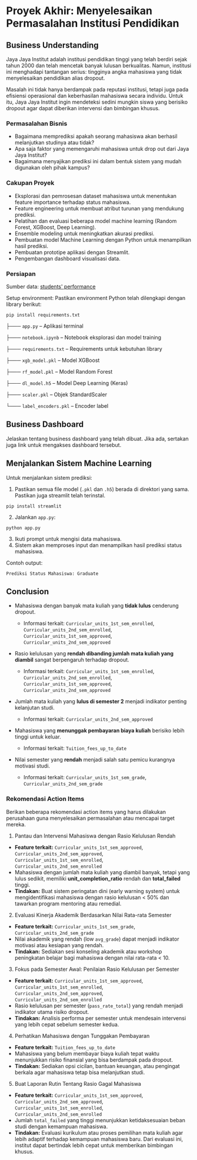 # Proyek Akhir: Menyelesaikan Permasalahan Institusi Pendidikan

## Business Understanding
Jaya Jaya Institut adalah institusi pendidikan tinggi yang telah berdiri sejak tahun 2000 dan telah mencetak banyak lulusan berkualitas. Namun, institusi ini menghadapi tantangan serius: tingginya angka mahasiswa yang tidak menyelesaikan pendidikan alias dropout.

Masalah ini tidak hanya berdampak pada reputasi institusi, tetapi juga pada efisiensi operasional dan keberhasilan mahasiswa secara individu. Untuk itu, Jaya Jaya Institut ingin mendeteksi sedini mungkin siswa yang berisiko dropout agar dapat diberikan intervensi dan bimbingan khusus.

### Permasalahan Bisnis
- Bagaimana memprediksi apakah seorang mahasiswa akan berhasil melanjutkan studinya atau tidak?
- Apa saja faktor yang memengaruhi mahasiswa untuk drop out dari Jaya Jaya Institut?
- Bagaimana menyajikan prediksi ini dalam bentuk sistem yang mudah digunakan oleh pihak kampus?

### Cakupan Proyek
- Eksplorasi dan pemrosesan dataset mahasiswa untuk menentukan feature importance terhadap status mahasiswa.
- Feature engineering untuk membuat atribut turunan yang mendukung prediksi.
- Pelatihan dan evaluasi beberapa model machine learning (Random Forest, XGBoost, Deep Learning).
- Ensemble modeling untuk meningkatkan akurasi prediksi.
- Pembuatan model Machine Learning dengan Python untuk menampilkan hasil prediksi.
- Pembuatan prototipe aplikasi dengan Streamlit.
- Pengembangan dashboard visualisasi data.

### Persiapan

Sumber data: [students' performance](https://github.com/dicodingacademy/dicoding_dataset/blob/main/students_performance/data.csv)

Setup environment:
Pastikan environment Python telah dilengkapi dengan library berikut:
```
pip install requirements.txt
```
├─── `app.py` – Aplikasi terminal

├─── `notebook.ipynb` – Notebook eksplorasi dan model training

├─── `requirements.txt` – Requirements untuk kebutuhan library

├─── `xgb_model.pkl` – Model XGBoost

├─── `rf_model.pkl` – Model Random Forest

├─── `dl_model.h5` – Model Deep Learning (Keras)

├─── `scaler.pkl` – Objek StandardScaler

└─── `label_encoders.pkl` – Encoder label

## Business Dashboard
Jelaskan tentang business dashboard yang telah dibuat. Jika ada, sertakan juga link untuk mengakses dashboard tersebut.

## Menjalankan Sistem Machine Learning
Untuk menjalankan sistem prediksi:

1. Pastikan semua file model (`.pkl` dan `.h5`) berada di direktori yang sama. Pastikan juga streamlit telah terinstal.
```
pip install streamlit
```
2. Jalankan `app.py`:

```
python app.py
```

3. Ikuti prompt untuk mengisi data mahasiswa.
4. Sistem akan memproses input dan menampilkan hasil prediksi status mahasiswa.

Contoh output:

```
Prediksi Status Mahasiswa: Graduate
```

## Conclusion
- Mahasiswa dengan banyak mata kuliah yang **tidak lulus** cenderung dropout.  
  - Informasi terkait: `Curricular_units_1st_sem_enrolled`, `Curricular_units_2nd_sem_enrolled`, `Curricular_units_1st_sem_approved`, `Curricular_units_2nd_sem_approved`

- Rasio kelulusan yang **rendah dibanding jumlah mata kuliah yang diambil** sangat berpengaruh terhadap dropout.  
  - Informasi terkait: `Curricular_units_1st_sem_enrolled`, `Curricular_units_2nd_sem_enrolled`, `Curricular_units_1st_sem_approved`, `Curricular_units_2nd_sem_approved`

- Jumlah mata kuliah yang **lulus di semester 2** menjadi indikator penting kelanjutan studi.  
  - Informasi terkait: `Curricular_units_2nd_sem_approved`

- Mahasiswa yang **menunggak pembayaran biaya kuliah** berisiko lebih tinggi untuk keluar.  
  - Informasi terkait: `Tuition_fees_up_to_date`

- Nilai semester yang **rendah** menjadi salah satu pemicu kurangnya motivasi studi.  
  - Informasi terkait: `Curricular_units_1st_sem_grade`, `Curricular_units_2nd_sem_grade`

### Rekomendasi Action Items
Berikan beberapa rekomendasi action items yang harus dilakukan perusahaan guna menyelesaikan permasalahan atau mencapai target mereka.
1. Pantau dan Intervensi Mahasiswa dengan Rasio Kelulusan Rendah
  - **Feature terkait:** `Curricular_units_1st_sem_approved`, `Curricular_units_2nd_sem_approved`, `Curricular_units_1st_sem_enrolled`, `Curricular_units_2nd_sem_enrolled`
  - Mahasiswa dengan jumlah mata kuliah yang diambil banyak, tetapi yang lulus sedikit, memiliki **unit_completion_ratio** rendah dan **total_failed** tinggi.
  - **Tindakan:** Buat sistem peringatan dini (early warning system) untuk mengidentifikasi mahasiswa dengan rasio kelulusan < 50% dan tawarkan program mentoring atau remedial.

2. Evaluasi Kinerja Akademik Berdasarkan Nilai Rata-rata Semester
  - **Feature terkait:** `Curricular_units_1st_sem_grade`, `Curricular_units_2nd_sem_grade`
  - Nilai akademik yang rendah (low `avg_grade`) dapat menjadi indikator motivasi atau kesiapan yang rendah.
  - **Tindakan:** Sediakan sesi konseling akademik atau workshop peningkatan belajar bagi mahasiswa dengan nilai rata-rata < 10.

3. Fokus pada Semester Awal: Penilaian Rasio Kelulusan per Semester
  - **Feature terkait:** `Curricular_units_1st_sem_approved`, `Curricular_units_1st_sem_enrolled`, `Curricular_units_2nd_sem_approved`, `Curricular_units_2nd_sem_enrolled`
  - Rasio kelulusan per semester (`pass_rate_total`) yang rendah menjadi indikator utama risiko dropout.
  - **Tindakan:** Analisis performa per semester untuk mendesain intervensi yang lebih cepat sebelum semester kedua.

4. Perhatikan Mahasiswa dengan Tunggakan Pembayaran
  - **Feature terkait:** `Tuition_fees_up_to_date`
  - Mahasiswa yang belum membayar biaya kuliah tepat waktu menunjukkan risiko finansial yang bisa berdampak pada dropout.
  - **Tindakan:** Sediakan opsi cicilan, bantuan keuangan, atau pengingat berkala agar mahasiswa tetap bisa melanjutkan studi.

5. Buat Laporan Rutin Tentang Rasio Gagal Mahasiswa
  - **Feature terkait:** `Curricular_units_1st_sem_approved`, `Curricular_units_2nd_sem_approved`, `Curricular_units_1st_sem_enrolled`, `Curricular_units_2nd_sem_enrolled`
  - Jumlah `total_failed` yang tinggi menunjukkan ketidaksesuaian beban studi dengan kemampuan mahasiswa.
  - **Tindakan:** Evaluasi kurikulum atau proses pemilihan mata kuliah agar lebih adaptif terhadap kemampuan mahasiswa baru. Dari evaluasi ini, institut dapat bertindak lebih cepat untuk memberikan bimbingan khusus.

